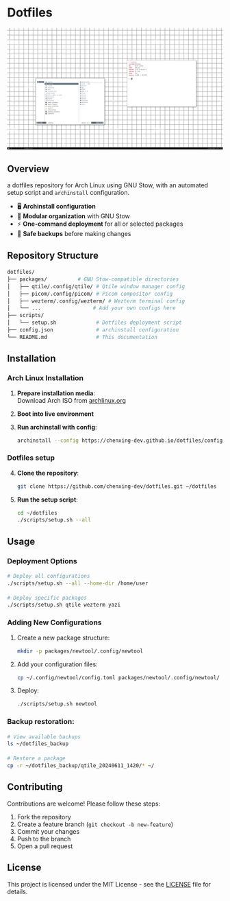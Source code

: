 # Dotfiles

![Dotfiles Preview](./screenshot.png)  

## Overview

a dotfiles repository for Arch Linux using GNU Stow, with an automated setup script and `archinstall` configuration.  

- 🖥️ **Archinstall configuration**
- 🧩 **Modular organization** with GNU Stow
- ⚡ **One-command deployment** for all or selected packages
- 🔄 **Safe backups** before making changes

## Repository Structure

```bash
dotfiles/
├── packages/          # GNU Stow-compatible directories
│   ├── qtile/.config/qtile/ # Qtile window manager config
│   ├── picom/.config/picom/ # Picom compositor config
│   ├── wezterm/.config/wezterm/ # Wezterm terminal config
│   └── ...                 # Add your own configs here
├── scripts/
│   └── setup.sh             # Dotfiles deployment script
├── config.json              # archinstall configuration
└── README.md                # This documentation
```

## Installation

### Arch Linux Installation

1. **Prepare installation media**:  
   Download Arch ISO from [archlinux.org](https://archlinux.org/download/)

2. **Boot into live environment**

3. **Run archinstall with config**:
   ```bash
   archinstall --config https://chenxing-dev.github.io/dotfiles/config.json
   ```
### Dotfiles setup

4. **Clone the repository**:
   ```bash
   git clone https://github.com/chenxing-dev/dotfiles.git ~/dotfiles
   ```

5. **Run the setup script**:
   ```bash
   cd ~/dotfiles
   ./scripts/setup.sh --all
   ```

## Usage

### Deployment Options

```bash
# Deploy all configurations
./scripts/setup.sh --all --home-dir /home/user

# Deploy specific packages
./scripts/setup.sh qtile wezterm yazi
```

### Adding New Configurations

1. Create a new package structure:
   ```bash
   mkdir -p packages/newtool/.config/newtool
   ```

2. Add your configuration files:
   ```bash
   cp ~/.config/newtool/config.toml packages/newtool/.config/newtool/
   ```

3. Deploy:
   ```bash
   ./scripts/setup.sh newtool
   ```

### **Backup restoration**:
   ```bash
   # View available backups
   ls ~/dotfiles_backup
   
   # Restore a package
   cp -r ~/dotfiles_backup/qtile_20240611_1420/* ~/
   ```

## Contributing

Contributions are welcome! Please follow these steps:

1. Fork the repository
2. Create a feature branch (`git checkout -b new-feature`)
3. Commit your changes
4. Push to the branch
5. Open a pull request

## License

This project is licensed under the MIT License - see the [LICENSE](LICENSE) file for details.
